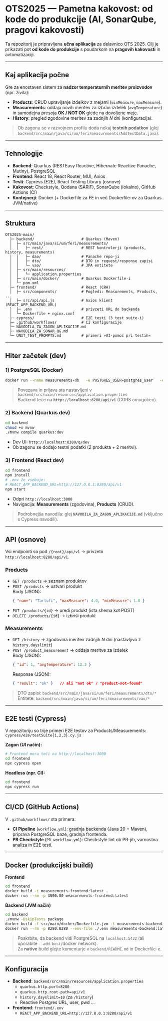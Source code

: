 # OTS2025 — Pametna kakovost: od kode do produkcije (AI, SonarQube, pragovi kakovosti)

Ta repozitorij je pripravljena **učna aplikacija** za delavnico OTS 2025. Cilj je prikazati pot **od kode do produkcije** s poudarkom na **pragovih kakovosti** in avtomatizaciji.

---

## Kaj aplikacija počne
Gre za enostaven sistem za **nadzor temperaturnih meritev proizvodov** (npr. živila):
- **Products**: CRUD upravljanje izdelkov z mejami (`minMeasure`, `maxMeasure`).
- **Measurements**: oddaja novih meritev za izbran izdelek (`avgTemperature`) in samodejna presoja **OK / NOT OK** glede na dovoljene meje.
- **History**: pregled zgodovine meritev za zadnjih *N* dni (konfiguracija).

> Ob zagonu se v razvojnem profilu doda nekaj **testnih podatkov** (glej `backend/src/main/java/si/um/feri/measurements/AddTestData.java`).

---

## Tehnologije
- **Backend**: Quarkus (RESTEasy Reactive, Hibernate Reactive Panache, Mutiny), PostgreSQL
- **Frontend**: React 18, React Router, MUI, Axios
- **Testi**: Cypress (E2E), React Testing Library (osnove)
- **Kakovost**: Checkstyle, Qodana (SARIF), SonarQube (lokalno), GitHub Actions (CI)
- **Kontejnerji**: Docker (+ Dockerfile za FE in več Dockerfile-ov za Quarkus JVM/native)

---

## Struktura
```
OTS2025-main/
  ├─ backend/                     # Quarkus (Maven)
  │  ├─ src/main/java/si/um/feri/measurements/
  │  │   ├─ rest/                 # REST kontrolerji (products, history, measurements)
  │  │   ├─ dao/                  # Panache repo-ji
  │  │   ├─ dto/                  # DTO in request/response zapisi
  │  │   └─ vao/                  # JPA entitete
  │  ├─ src/main/resources/
  │  │   └─ application.properties
  │  ├─ src/main/docker/          # Quarkus Dockerfile-i
  │  └─ pom.xml
  ├─ frontend/                    # React (CRA)
  │  ├─ src/components/           # Pogledi: Measurements, Products, ...
  │  ├─ src/api/api.js            # Axios klient (REACT_APP_BACKEND_URL)
  │  ├─ .env                      # privzeti URL do backenda
  │  └─ Dockerfile + nginx.conf
  ├─ cypress/                     # E2E testi (3 test suite-i)
  ├─ .github/workflows/           # CI konfiguracije
  ├─ NAVODILA_ZA_ZAGON_APLIKACIJE.md
  ├─ NAVODILA_ZA_SONAR_QG.md
  └─ UNIT_TEST_PROMPTS.md         # primeri »AI-pomoč pri testih«
```

---

## Hiter začetek (dev)
### 1) PostgreSQL (Docker)
```bash
docker run --name measurements-db   -e POSTGRES_USER=postgres_user   -e POSTGRES_PASSWORD=postgres_pwd   -e POSTGRES_DB=measdb   -p 5432:5432 -d postgres:15
```
> Povezava in prijava sta nastavljeni v `backend/src/main/resources/application.properties`  
> Backend teče na **`http://localhost:8280/api/v1`** (CORS omogočen).

### 2) Backend (Quarkus dev)
```bash
cd backend
chmod +x mvnw
./mvnw compile quarkus:dev
```
- Dev UI: `http://localhost:8280/q/dev`
- Ob zagonu se dodajo testni podatki (2 produkta + 2 meritvi).

### 3) Frontend (React dev)
```bash
cd frontend
npm install
# .env že vsebuje:
# REACT_APP_BACKEND_URL=http://127.0.0.1:8280/api/v1
npm start
```
- Odpri `http://localhost:3000`
- Navigacija: **Measurements** (zgodovina), **Products** (CRUD).

> Podrobnejša navodila: glej **`NAVODILA_ZA_ZAGON_APLIKACIJE.md`** (vključno s Cypress navodili).

---

## API (osnove)
Vsi endpointi so pod `/{root}/api/v1` → privzeto `http://localhost:8280/api/v1`.

### Products
- `GET /products` → seznam produktov
- `POST /products` → ustvari produkt  
  Body (JSON):
  ```json
  { "name": "Tartufi", "maxMeasure": 4.0, "minMeasure": 1.0 }
  ```
- `PUT /products/{id}` → uredi produkt (ista shema kot POST)
- `DELETE /products/{id}` → izbriši produkt

### Measurements
- `GET /history` → zgodovina meritev zadnjih *N* dni (nastavljivo z `history.dayslimit`)
- `POST /product_measurement` → oddaja meritve za izdelek  
  Body (JSON):
  ```json
  { "id": 1, "avgTemperature": 12.3 }
  ```
  Response (JSON):
  ```json
  { "result": "ok" }   // ali "not ok" / "product-not-found"
  ```

> DTO zapisi: `backend/src/main/java/si/um/feri/measurements/dto/*`  
> Entitete: `backend/src/main/java/si/um/feri/measurements/vao/*`

---

## E2E testi (Cypress)
V repozitoriju so trije primeri E2E testov za Products/Measurements:  
`cypress/e2e/testSuite{1,2,3}.cy.js`

**Zagon (UI način):**
```bash
# Frontend mora teči na http://localhost:3000
cd frontend
npx cypress open
```
**Headless (npr. CI):**
```bash
cd frontend
npx cypress run
```

---

## CI/CD (GitHub Actions)
V `.github/workflows/` sta primera:
- **CI Pipeline** (`workflow.yml`): gradnja backenda (Java 20 + Maven), priprava PostgreSQL baze, gradnja frontenda.
- **PR Checkstyle** (`PR_workflow.yml`): Checkstyle lint ob PR-jih, varnostna analiza in E2E testi.
---

## Docker (produkcijski buildi)
**Frontend**
```bash
cd frontend
docker build -t measurements-frontend:latest .
docker run --rm -p 3000:80 measurements-frontend:latest
```
**Backend (JVM način)**
```bash
cd backend
./mvnw -DskipTests package
docker build -f src/main/docker/Dockerfile.jvm -t measurements-backend:latest .
docker run --rm -p 8280:8280 --env-file ./.env measurements-backend:latest
```
> Poskrbite, da backend vidi PostgreSQL na `localhost:5432` (ali uporabite `--add-host`/docker network).  
> Za **native** build glejte komentarje v `backend/README.md` in Dockerfile-e.

---

## Konfiguracija
- **Backend**: `backend/src/main/resources/application.properties`
    - `quarkus.http.port=8280`
    - `quarkus.http.root-path=api/v1`
    - `history.dayslimit=10` (za `/history`)
    - Reactive Postgres URL, user, pwd …
- **Frontend**: `frontend/.env`
    - `REACT_APP_BACKEND_URL=http://127.0.0.1:8280/api/v1`
